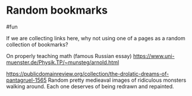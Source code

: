 # Random bookmarks
#fun

If we are collecting links here, why not using one of a pages as a random collection of bookmarks?

On properly teaching math (famous Russian essay)
https://www.uni-muenster.de/Physik.TP/~munsteg/arnold.html

https://publicdomainreview.org/collection/the-drolatic-dreams-of-pantagruel-1565
Random pretty medieaval images of ridiculous monsters walking around. Each one deserves of being redrawn and repainted.